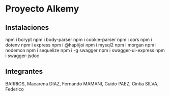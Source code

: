 # Proyecto Alkemy

## Instalaciones
npm i bcrypt
npm i body-parser
npm i cookie-parser
npm i cors
npm i dotenv
npm i express
npm i @hapi/joi
npm i mysql2
npm i morgan
npm i nodemon
npm i sequelize
npm i -g swagger
npm i swagger-ui-express
npm i swagger-jsdoc

## Integrantes
BARRIOS, Macarena
DIAZ, Fernando
MAMANI, Guido
PAEZ, Cintia
SILVA, Federico